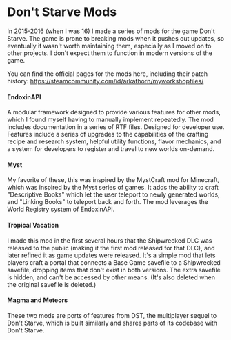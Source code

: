 # Don't Starve Mods
In 2015-2016 (when I was 16) I made a series of mods for the game Don't Starve. The game is prone to breaking mods when it pushes out updates, so eventually it wasn't worth maintaining them, especially as I moved on to other projects. I don't expect them to function in modern versions of the game.

You can find the official pages for the mods here, including their patch history: https://steamcommunity.com/id/arkathorn/myworkshopfiles/

#### EndoxinAPI
A modular framework designed to provide various features for other mods, which I found myself having to manually implement repeatedly. The mod includes documentation in a series of RTF files. Designed for developer use.
Features include a series of upgrades to the capabilities of the crafting recipe and research system, helpful utility functions, flavor mechanics, and a system for developers to register and travel to new worlds on-demand.

#### Myst
My favorite of these, this was inspired by the MystCraft mod for Minecraft, which was inspired by the Myst series of games.
It adds the ability to craft "Descriptive Books" which let the user teleport to newly generated worlds, and "Linking Books" to teleport back and forth.
The mod leverages the World Registry system of EndoxinAPI.

#### Tropical Vacation
I made this mod in the first several hours that the Shipwrecked DLC was released to the public (making it the first mod released for that DLC), and later refined it as game updates were released.
It's a simple mod that lets players craft a portal that connects a Base Game savefile to a Shipwrecked savefile, dropping items that don't exist in both versions. The extra savefile is hidden, and can't be accessed by other means. (It's also deleted when the original savefile is deleted.)

#### Magma and Meteors
These two mods are ports of features from DST, the multiplayer sequel to Don't Starve, which is built similarly and shares parts of its codebase with Don't Starve.
